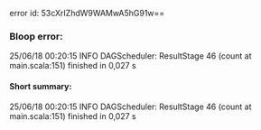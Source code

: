 error id: 53cXrIZhdW9WAMwA5hG91w==
### Bloop error:

25/06/18 00:20:15 INFO DAGScheduler: ResultStage 46 (count at main.scala:151) finished in 0,027 s
#### Short summary: 

25/06/18 00:20:15 INFO DAGScheduler: ResultStage 46 (count at main.scala:151) finished in 0,027 s